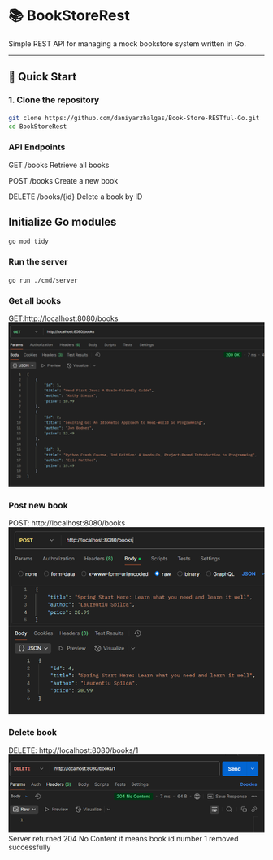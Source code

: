 # 📚 BookStoreRest

Simple REST API for managing a mock bookstore system written in Go.

---
## 🚀 Quick Start

### 1. Clone the repository

```bash
git clone https://github.com/daniyarzhalgas/Book-Store-RESTful-Go.git
cd BookStoreRest

```
### API Endpoints

GET	/books	Retrieve all books 

POST	/books	Create a new book

DELETE	/books/{id}	Delete a book by ID


## Initialize Go modules
```
go mod tidy
```
### Run the server
``
go run ./cmd/server
``
### Get all books
GET:http://localhost:8080/books
![img.png](img.png)
### Post new book
POST: http://localhost:8080/books
![img_1.png](img_1.png)
### Delete book 
DELETE: http://localhost:8080/books/1
![img_2.png](img_2.png)
Server returned 204 No Content it means book id number 1 removed successfully
